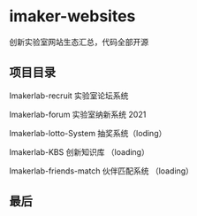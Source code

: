 # imaker-websites
创新实验室网站生态汇总，代码全部开源



## 项目目录

Imakerlab-recruit  实验室论坛系统 

Imakerlab-forum   实验室纳新系统 2021

Imakerlab-lotto-System 抽奖系统（loding）

Imakerlab-KBS 创新知识库 （loading）

Imakerlab-friends-match 伙伴匹配系统 （loading）



## 最后

